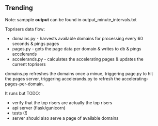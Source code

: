 Trending
----------------------------------------------------------


Note: sampple **output** can be found in output_minute_intervals.txt

Toprisers data flow:

* domains.py - harvests available domains for processing every 60 seconds & pings pages
* pages.py - gets the page data per domain & writes to db & pings accelerands
* accelerands.py - calculates the accelerating pages & updates the current toprisers

domains.py refreshes the domains once a minue, triggering
page.py to hit the pages server, triggering
accelerands.py to refresh the accelerating-pages-per-domain.

It runs but TODO:

* verify that the top risers are actually the top risers
* api server (flask/gunicorn)
* tests (!)
* server should also serve a page of available domains



